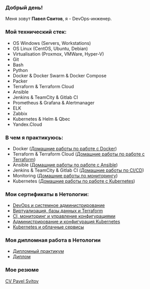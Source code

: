 ### Добрый день!

Меня зовут <b>Павел Свитов</b>, я - DevOps-инженер.

### Мой технический стек:

- OS Windows (Servers, Workstations)
- OS Linux (CentOS, Ubuntu, Debian)
- Virtualisation (Proxmox, VMWare, Hyper-V)
- Git
- Bash
- Python
- Docker & Docker Swarm & Docker Compose
- Packer
- Terraform & Terraform Cloud
- Ansible
- Jenkins & TeamCity & Gitlab CI
- Prometheus & Grafana & Alertmanager
- ELK
- Zabbix
- Kubernetes & Helm & Qbec
- Yandex.Cloud

### В чем я практикуюсь:

- Docker ([Домашние работы по работе с Docker](https://github.com/psvitov/psvitov/tree/main/Homeworks/Docker))
- Terraform & Terraform Cloud ([Домашние работы по работе с Terraform](https://github.com/psvitov/psvitov/tree/main/Homeworks/Terraform))
- Ansible ([Домашние работы по работе с Ansible](https://github.com/psvitov/psvitov/tree/main/Homeworks/Ansible))
- Jenkins & TeamCity & Gitlab CI ([Домашние работы по CI/CD](https://github.com/psvitov/psvitov/tree/main/Homeworks/CI_CD))
- Monitoring ([Домашние работы по мониторингу](https://github.com/psvitov/psvitov/tree/main/Homeworks/Monitoring))
- Kubernetes ([Домашние работы по работе с Kubernetes](https://github.com/psvitov/psvitov/tree/main/Homeworks/K8s))

### Мои сертификаты в Нетологии:

- [DevOps и системное администрирование](https://github.com/psvitov/psvitov/blob/main/Documents/cert_DevOps.pdf)
- [Виртуализация, базы данных и Terraform](https://github.com/psvitov/psvitov/blob/main/Documents/cert_Virtualisation.pdf)
- [CI, мониторинг и управление конфигурациями](https://github.com/psvitov/psvitov/blob/main/Documents/cert_CI_Monitoring.pdf)
- [Администрирование и конфигурация Kubernetes](https://github.com/psvitov/psvitov/blob/main/Documents/cert_k8s_adm.pdf)
- [Kubernetes и облачные сервисы](https://github.com/psvitov/psvitov/blob/main/Documents/cert_k8s_cloud.pdf)

### Моя дипломная работа в Нетологии

- [Дипломный практикум](https://github.com/psvitov/devops-netology/blob/main/Diplom/diplom.md)
- [Диплом](https://github.com/psvitov/psvitov/blob/main/Documents/Diplom.pdf)

### Мое резюме

[CV Pavel Svitov](https://github.com/psvitov/psvitov/blob/main/Documents/CV_%20Pavel%20Svitov%20DevOps-%D0%B8%D0%BD%D0%B6%D0%B5%D0%BD%D0%B5%D1%80.pdf)
